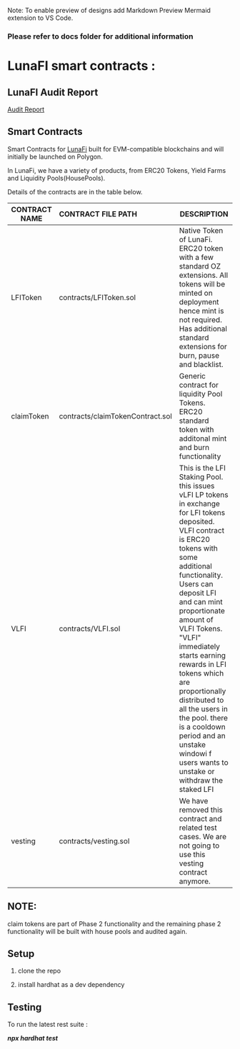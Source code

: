 Note: To enable preview of designs add Markdown Preview Mermaid extension to VS Code.
### Please refer to docs folder for additional information

# LunaFI smart contracts :

## LunaFI Audit Report
[Audit Report](https://hacken.io/wp-content/uploads/2022/04/LunaFi_Technologies_Ltd_23022022SCAudit_Report_3.pdf)

## Smart Contracts
Smart Contracts for [LunaFi](#) built for EVM-compatible blockchains and will initially be launched on Polygon.

In LunaFi, we have a variety of products, from ERC20 Tokens, Yield Farms and Liquidity Pools(HousePools).

Details of the contracts are in the table below.

| CONTRACT NAME | CONTRACT FILE PATH               | DESCRIPTION                                                  |
| ------------- | :------------------------------- | ------------------------------------------------------------ |
| LFIToken      | contracts/LFIToken.sol           | Native Token of  LunaFi. ERC20 token with a few standard OZ extensions. All tokens will be minted on deployment hence mint is not required. Has additional standard extensions for burn, pause and blacklist. |
| claimToken    | contracts/claimTokenContract.sol | Generic contract for liquidity Pool Tokens. ERC20 standard token with additonal mint and burn functionality |
| VLFI          | contracts/VLFI.sol               | This is the LFI Staking Pool. this issues vLFI LP tokens in exchange for LFI tokens deposited. VLFI contract is ERC20 tokens with some additional functionality. Users can deposit LFI and can mint proportionate amount of VLFI Tokens. "VLFI" immediately starts earning rewards in LFI tokens which are proportionally distributed to all the users in the pool.  there is a cooldown period and an unstake windowi f users wants to unstake or withdraw the staked LFI |
| vesting       | contracts/vesting.sol            | We have removed this contract and related test cases. We are not going to use this vesting contract anymore. |

## NOTE:

claim tokens are part of Phase 2 functionality and the remaining phase 2 functionality will be built with house pools and audited again.

## Setup

1. clone the repo

2. install hardhat as a dev dependency

   

## Testing

To run the latest rest suite :

***npx hardhat test***
